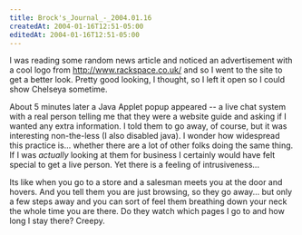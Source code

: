 ```yaml
---
title: Brock's_Journal_-_2004.01.16
createdAt: 2004-01-16T12:51-05:00
editedAt: 2004-01-16T12:51-05:00
---
```


I was reading some random news article and noticed an advertisement with a cool logo from http://www.rackspace.co.uk/ and so I went to the site to get a better look. Pretty good looking, I thought, so I left it open so I could show Chelseya sometime.

About 5 minutes later a Java Applet popup appeared -- a live chat system with a real person telling me that they were a website guide and asking if I wanted any extra information. I told them to go away, of course, but it was interesting non-the-less (I also disabled java). I wonder how widespread this practice is... whether there are a lot of other folks doing the same thing. If I was <i>actually</i> looking at them for business I certainly would have felt special to get a live person. Yet there is a feeling of intrusiveness...

Its like when you go to a store and a salesman meets you at the door and hovers. And you tell them you are just browsing, so they go away... but only a few steps away and you can sort of feel them breathing down your neck the whole time you are there. Do they watch which pages I go to and how long I stay there? Creepy.

